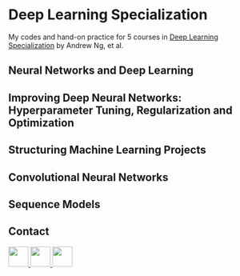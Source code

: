 # Deep Learning Specialization

My codes and hand-on practice for 5 courses in [Deep Learning Specialization](https://www.coursera.org/specializations/deep-learning#courses) by Andrew Ng, et al. 


## Neural Networks and Deep Learning

## Improving Deep Neural Networks: Hyperparameter Tuning, Regularization and Optimization

## Structuring Machine Learning Projects


## Convolutional Neural Networks

## Sequence Models


## Contact

<p align="left">

<a href="https://github.com/faystransition">
<img src="https://github.githubassets.com/images/modules/logos_page/GitHub-Mark.png" width="40" height="40">
</a>

<a href="mailto:chen4577@umn.edu">
<img src="https://www.flaticon.com/svg/vstatic/svg/732/732200.svg?token=exp=1615262025~hmac=22e377889f2afe2c7957f99c54c1dfcb" width="40" height="40">
</a>

<a href="https://www.linkedin.com/in/feichen-sysu-umn/">
<img src="https://www.flaticon.com/svg/vstatic/svg/174/174857.svg?token=exp=1615261966~hmac=e9425da974f02215e5aa040f753e4bb1" width="40" height="40">
</a>


</p>

